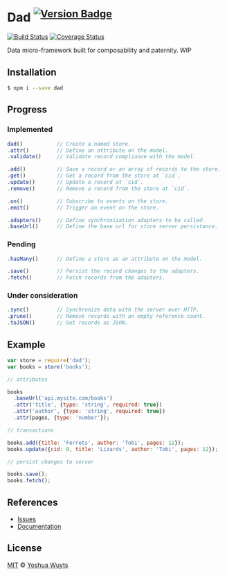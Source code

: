 # Dad <sup>[![Version Badge](http://vb.teelaun.ch/yoshuawuyts/dad.svg)](https://npmjs.org/package/dad)</sup>

[![Build Status](https://travis-ci.org/yoshuawuyts/dad.svg)](https://travis-ci.org/yoshuawuyts/dad)
[![Coverage Status](https://coveralls.io/repos/yoshuawuyts/dad/badge.png)](https://coveralls.io/r/yoshuawuyts/dad)

Data micro-framework built for composability and paternity. WIP

## Installation
````bash
$ npm i --save dad
````

## Progress
### Implemented
````js
dad()           // Create a named store.
.attr()         // Define an attribute on the model.
.validate()     // Validate record compliance with the model.

.add()          // Save a record or an array of records to the store.
.get()          // Get a record from the store at `cid`.
.update()       // Update a record at `cid`.
.remove()       // Remove a record from the store at `cid`.

.on()           // Subscribe to events on the store.
.emit()         // Trigger an event on the store.

.adapters()     // Define synchronization adapters to be called.
.baseUrl()      // Define the base url for store server persistance.
````
### Pending
````js
.hasMany()      // Define a store as an attribute on the model.

.save()         // Persist the record changes to the adapters.
.fetch()        // Fetch records from the adapters.
````
### Under consideration
````js
.sync()         // Synchronize data with the server over HTTP.
.prune()        // Remove records with an empty reference count.
.toJSON()       // Get records as JSON.
````

## Example
````js
var store = require('dad');
var books = store('books');

// attributes

books
  .baseUrl('api.mysite.com/books')
  .attr('title', {type: 'string', required: true})
  .attr('author', {type: 'string', required: true})
  .attr(pages, {type: 'number'});

// transactions

books.add({title: 'Ferrets', author: 'Tobi', pages: 12});
books.update({cid: 0, title: 'Lizards', author: 'Tobi', pages: 12});

// persist changes to server

books.save();
books.fetch();
````

## References
- [Issues](https://github.com/yoshuawuyts/dad/issues)
- [Documentation](https://github.com/yoshuawuyts/dad/tree/master/docs/methods.md)

## License
[MIT](https://tldrlegal.com/license/mit-license) © [Yoshua Wuyts](yoshuawuyts.com)
